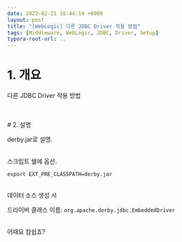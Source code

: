 ```yaml
---
date: 2022-02-21 16:44:14 +0900
layout: post
title: "[WebLogic] 다른 JDBC Driver 적용 방법"
tags: [Middleware, WebLogic, JDBC, Driver, Setup]
typora-root-url: ..
---
```


# 1. 개요

다른 JDBC Driver 적용 방법

<br><br># 2. 설명

derby.jar로 설명.

<br>
스크립트 쉘에 옵션.

`export EXT_PRE_CLASSPATH=derby.jar`

<br>
데이터 소스 생성 시

드라이버 클래스 이름: `org.apache.derby.jdbc.EmbeddedDriver`

<br>
어때요 참쉽죠?

